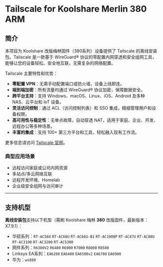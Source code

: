 
# Tailscale for Koolshare Merlin 380 ARM

## 简介

本项目为 Koolshare 改版梅林固件（380系列）设备提供了 Tailscale 的离线安装包。Tailscale 是一款基于 WireGuard® 协议的零配置内网穿透和安全组网工具，能够让您的设备轻松、安全地互联，无需复杂的网络配置。

Tailscale 主要特性和优势：

- **零配置 VPN**：无需手动配置端口或防火墙，设备上线即连。
- **端到端加密**：所有流量均通过 WireGuard® 协议加密，保障数据安全。
- **跨平台支持**：支持 Windows、macOS、Linux、iOS、Android 及多种 NAS、云平台和 IoT 设备。
- **灵活访问控制**：通过 ACL（访问控制列表）和 SSO 集成，精细管理用户和设备权限。
- **高可用性与稳定性**：无单点故障，自动穿透 NAT，适用于家庭、企业、开发、远程办公等多种场景。
- **丰富的集成**：支持 100+ 第三方平台和工具，轻松融入现有工作流。

更多信息请访问 [Tailscale 官网](https://tailscale.com/)。

### 典型应用场景

- 远程访问家庭或公司内网资源
- 多站点/多云网络互联
- 远程开发环境、Homelab
- 企业级安全组网与访问审计

---

## 支持机型

**离线安装包**支持以下机型（需刷 Koolshare 梅林 **380** 改版固件，最新版本：X7.9.1）：

- 华硕系列：`RT-AC56U` `RT-AC68U` `RT-AC66U-B1` `RT-AC1900P` `RT-AC87U` `RT-AC88U` `RT-AC3100` `RT-AC3200` `RT-AC5300`
- 网件系列：`R6300V2` `R6400` `R6900` `R7000` `R8000` `R8500`
- Linksys EA系列：`EA6200` `EA6400` `EA6500v2` `EA6700` `EA6900`
- 华为：`ws880`

